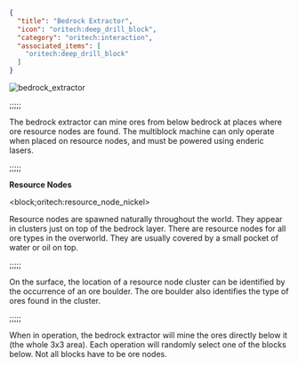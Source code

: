 ```json
{
  "title": "Bedrock Extractor",
  "icon": "oritech:deep_drill_block",
  "category": "oritech:interaction",
  "associated_items": [
    "oritech:deep_drill_block"
  ]
}
```

![bedrock_extractor](oritech:textures/book/deep_drill.png,fit)

;;;;;

The bedrock extractor can mine ores from below bedrock at places where ore resource nodes are found. The multiblock machine can only operate when placed on resource nodes, and
must be powered using enderic lasers.

;;;;;

**Resource Nodes**

<block;oritech:resource_node_nickel>

Resource nodes are spawned naturally throughout the world. They appear in clusters just on top of the bedrock layer. There are resource nodes for all ore types 
in the overworld. They are usually covered by a small pocket of water or oil on top.

;;;;;

On the surface, the location of a resource node cluster can be identified by the occurrence of an ore boulder. The ore boulder also identifies the type of ores found in the cluster.

;;;;;

When in operation, the bedrock extractor will mine the ores directly below it (the whole 3x3 area). Each operation will randomly select one of the blocks below. Not all blocks have to be
ore nodes.